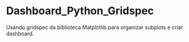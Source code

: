 # Dashboard_Python_Gridspec
Usando gridspec da biblioteca Matplotlib para organizar subplots e criar dashboard.
